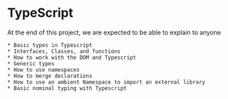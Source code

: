 # TypeScript

At the end of this project, we are expected to be able to explain to anyone

    * Basic types in Typescript
    * Interfaces, Classes, and functions
    * How to work with the DOM and Typescript
    * Generic types
    * How to use namespaces
    * How to merge declarations
    * How to use an ambient Namespace to import an external library
    * Basic nominal typing with Typescript
